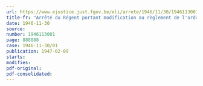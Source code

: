 ```yaml
---
url: https://www.ejustice.just.fgov.be/eli/arrete/1946/11/30/1946113001/justel
title-fr: "Arrêté du Régent portant modification au règlement de l'ordre de service du Tribunal de première instance de Mons"
date: 1946-11-30
source:
number: 1946113001
page: 888888
case: 1946-11-30/01
publication: 1947-02-09
starts:
modifies:
pdf-original:
pdf-consolidated:
---
```


